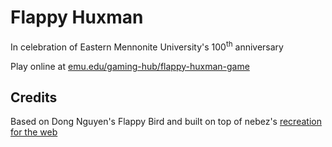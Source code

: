 Flappy Huxman
=========
In celebration of Eastern Mennonite University's 100<sup>th</sup> anniversary

Play online at [emu.edu/gaming-hub/flappy-huxman-game](http://emu.edu/gaming-hub/flappy-huxman-game)

Credits
------------
Based on Dong Nguyen's Flappy Bird and built on top of nebez's [recreation for the web](https://github.com/nebez/floppybird)